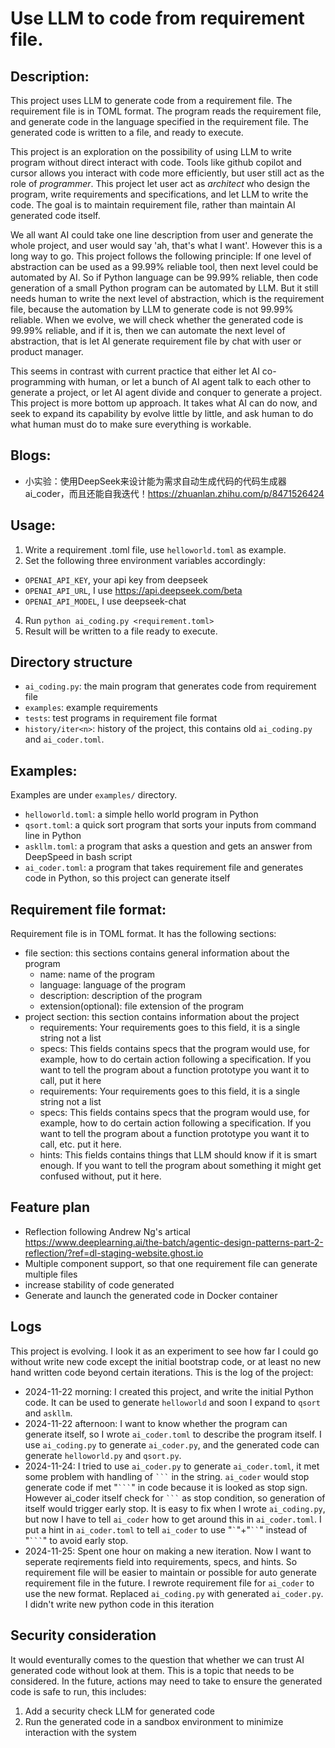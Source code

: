 # Use LLM to code from requirement file.

## Description:
This project uses LLM to generate code from a requirement file.  The requirement file is in TOML format.  The program reads the requirement file, and generate code in the language specified in the requirement file.  The generated code is written to a file, and ready to execute.

This project is an exploration on the possibility of using LLM to write program without direct interact with code.  Tools like github copilot and cursor allows you interact with code more efficiently, but user still act as the role of *programmer*.  This project let user act as *architect* who design the program, write requirements and specifications, and let LLM to write the code.  The goal is to maintain requirement file, rather than maintain AI generated code itself.

We all want AI could take one line description from user and generate the whole project, and user would say 'ah, that's what I want'.  However this is a long way to go.  This project follows the following principle: If one level of abstraction can be used as a 99.99% reliable tool, then next level could be automated by AI.  So if Python language can be 99.99% reliable, then code generation of a small Python program can be automated by LLM.  But it still needs human to write the next level of abstraction, which is the requirement file, because the automation by LLM to generate code is not 99.99% reliable.  When we evolve, we will check whether the generated code is 99.99% reliable, and if it is, then we can automate the next level of abstraction, that is let AI generate requirement file by chat with user or product manager.

This seems in contrast with current practice that either let AI co-programming with human, or let a bunch of AI agent talk to each other to generate a project, or let AI agent divide and conquer to generate a project.  This project is more bottom up approach.  It takes what AI can do now, and seek to expand its capability by evolve little by little, and ask human to do what human must do to make sure everything is workable.

## Blogs:
* 小实验：使用DeepSeek来设计能为需求自动生成代码的代码生成器ai_coder，而且还能自我迭代！https://zhuanlan.zhihu.com/p/8471526424

## Usage:
1. Write a requirement .toml file, use `helloworld.toml` as example.
2. Set the following three environment variables accordingly:
  * `OPENAI_API_KEY`, your api key from deepseek
  * `OPENAI_API_URL`, I use https://api.deepseek.com/beta
  * `OPENAI_API_MODEL`, I use deepseek-chat
4. Run ```python ai_coding.py <requirement.toml>```
5. Result will be written to a file ready to execute.

## Directory structure
* `ai_coding.py`: the main program that generates code from requirement file
* `examples`: example requirements
* `tests`: test programs in requirement file format
* `history/iter<n>`: history of the project, this contains old `ai_coding.py` and `ai_coder.toml`.

## Examples:
Examples are under `examples/` directory.
* `helloworld.toml`: a simple hello world program in Python
* `qsort.toml`: a quick sort program that sorts your inputs from command line in Python
* `askllm.toml`: a program that asks a question and gets an answer from DeepSpeed in bash script
* `ai_coder.toml`: a program that takes requirement file and generates code in Python, so this project can generate itself

## Requirement file format:
Requirement file is in TOML format. It has the following sections:
* file section: this sections contains general information about the program
  - name: name of the program
  - language: language of the program
  - description: description of the program
  - extension(optional): file extension of the program
* project section: this section contains information about the project
  - requirements: Your requirements goes to this field, it is a single string not a list
  - specs: This fields contains specs that the program would use, for example, how to do certain action following a specification.  If you want to tell the program about a function prototype you want it to call, put it here
  - requirements: Your requirements goes to this field, it is a single string not a list
  - specs: This fields contains specs that the program would use, for example, how to do certain action following a specification.  If you want to tell the program about a function prototype you want it to call, etc. put it here.
  - hints: This fields contains things that LLM should know if it is smart enough.  If you want to tell the program about something it might get confused without, put it here.

## Feature plan
* Reflection following Andrew Ng's artical https://www.deeplearning.ai/the-batch/agentic-design-patterns-part-2-reflection/?ref=dl-staging-website.ghost.io
* Multiple component support, so that one requirement file can generate multiple files
* increase stability of code generated
* Generate and launch the generated code in Docker container

## Logs
This project is evolving.  I look it as an experiment to see how far I could go without write new code except the initial bootstrap code, or at least no new hand written code beyond certain iterations.   This is the log of the project:
* 2024-11-22 morning: I created this project, and write the initial Python code.  It can be used to generate `helloworld` and soon I expand to `qsort` and `askllm`.
* 2024-11-22 afternoon: I want to know whether the program can generate itself, so I wrote `ai_coder.toml` to describe the program itself.  I use `ai_coding.py` to generate `ai_coder.py`, and the generated code can generate `helloworld.py` and `qsort.py`.
* 2024-11-24: I tried to use `ai_coder.py` to generate `ai_coder.toml`, it met some problem with handling of ```` ``` ```` in the string.  `ai_coder` would stop generate code if met "```` ``` ````" in code because it is looked as stop sign.  However ai_coder itself check for ```` ``` ```` as stop condition, so generation of itself would trigger early stop.  It is easy to fix when I wrote `ai_coding.py`, but now I have to tell `ai_coder` how to get around this in `ai_coder.toml`.  I put a hint in `ai_coder.toml` to tell `ai_coder` to use "`` ` ``"+"``` `` ```" instead of "```` ``` ````" to avoid early stop.
* 2024-11-25: Spent one hour on making a new iteration.  Now I want to seperate reqirements field into requirements, specs, and hints.  So requirement file will be easier to maintain or possible for auto generate requirement file in the future.  I rewrote requirement file for `ai_coder` to use the new format.  Replaced `ai_coding.py` with generated `ai_coder.py`.  I didn't write new python code in this iteration

## Security consideration
It would eventurally comes to the question that whether we can trust AI generated code without look at them.  This is a topic that needs to be considered.  In the future, actions may need to take to ensure the generated code is safe to run, this includes:
1. Add a security check LLM for generated code
2. Run the generated code in a sandbox environment to minimize interaction with the system
